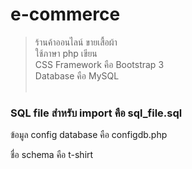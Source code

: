 # e-commerce
> ร้านค้าออนไลน์ ขายเสื้อผ้า<br>
> ใช้ภาษา php เขียน <br>
> CSS Framework คือ Bootstrap 3 <br>
> Database คือ MySQL<br><br>

<h3>SQL file สำหรับ import คือ sql_file.sql</h3>
<p>ข้อมูล config database คือ configdb.php</p>
<p>ชื่อ schema คือ t-shirt</p>

